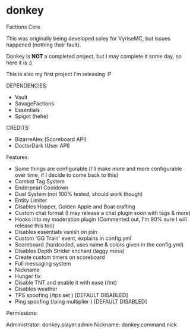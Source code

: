 # donkey
Factions Core 


This was originally being developed soley for VyriseMC, but issues happened (nothing their fault).

Donkey is **NOT** a completed project, but I may complete it some day, so here it is :)

This is also my first project I'm releasing :P

DEPENDENCIES:
 - Vault
 - SavageFactions
 - Essentials
 - Spigot (hehe)

CREDITS:
 - BizarreAlex (Scoreboard API)
 - DoctorDark (User API)

Features:
 - Some things are configurable (I'll make more and more configurable over time, if I decide to come back to this)
 - Combat Tag System
 - Enderpearl Cooldown
 - Duel System (not 100% tested, should work though)
 - Entity Limiter
 - Disables Hopper, Golden Apple and Boat crafting
 - Custom chat format (I may release a chat plugin soon with tags & more)
 - Hooks into my moderation plugin (Commented out, I'm 90% sure I will release this too)
 - Disables essentials vanish on join 
 - Custom 'GG Train' event, explains in config.yml
 - Scoreboard (hardcoded, uses name & colors given in the config.yml)
 - Disables Depth Strider enchant (laggy mess)
 - Create custom timers on scoreboard
 - Full messaging system
 - Nickname
 - Hunger fix
 - Disable TNT and enable it with ease (/tnt)
 - Disables weather
 - TPS spoofing (/tps set <tps>) [DEFAULT DISABLED]
 - Ping spoofing (/ping multiplier <multiplier>) [DEFAULT DISABLED]
 
 Permissions:
 
 Administrator: donkey.player.admin
 Nickname: donkey.command.nick
